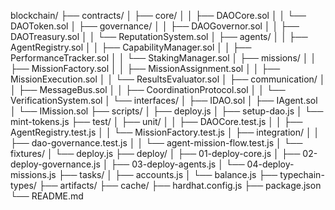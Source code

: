 blockchain/
├── contracts/
│   ├── core/
│   │   ├── DAOCore.sol
│   │   └── DAOToken.sol
│   ├── governance/
│   │   ├── DAOGovernor.sol
│   │   ├── DAOTreasury.sol
│   │   └── ReputationSystem.sol
│   ├── agents/
│   │   ├── AgentRegistry.sol
│   │   ├── CapabilityManager.sol
│   │   ├── PerformanceTracker.sol
│   │   └── StakingManager.sol
│   ├── missions/
│   │   ├── MissionFactory.sol
│   │   ├── MissionAssignment.sol
│   │   ├── MissionExecution.sol
│   │   └── ResultsEvaluator.sol
│   ├── communication/
│   │   ├── MessageBus.sol
│   │   ├── CoordinationProtocol.sol
│   │   └── VerificationSystem.sol
│   └── interfaces/
│       ├── IDAO.sol
│       ├── IAgent.sol
│       └── IMission.sol
├── scripts/
│   ├── deploy.js
│   ├── setup-dao.js
│   └── mint-tokens.js
├── test/
│   ├── unit/
│   │   ├── DAOCore.test.js
│   │   ├── AgentRegistry.test.js
│   │   └── MissionFactory.test.js
│   ├── integration/
│   │   ├── dao-governance.test.js
│   │   └── agent-mission-flow.test.js
│   └── fixtures/
│       └── deploy.js
├── deploy/
│   ├── 01-deploy-core.js
│   ├── 02-deploy-governance.js
│   ├── 03-deploy-agents.js
│   └── 04-deploy-missions.js
├── tasks/
│   ├── accounts.js
│   └── balance.js
├── typechain-types/
├── artifacts/
├── cache/
├── hardhat.config.js
├── package.json
└── README.md